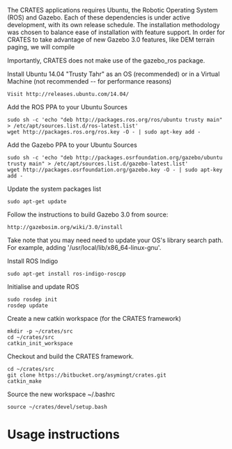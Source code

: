 The CRATES applications requires Ubuntu, the Robotic Operating System (ROS) and Gazebo. Each of these dependencies is under active development, with its own release schedule. The installation methodology was chosen to balance ease of installation with feature support. In order for CRATES to take advantage of new Gazebo 3.0 features, like DEM terrain paging, we will compile 

Importantly, CRATES does not make use of the gazebo_ros package.

Install Ubuntu 14.04 "Trusty Tahr" as an OS (recommended) or in a Virtual Machine (not recommended -- for performance reasons)

	Visit http://releases.ubuntu.com/14.04/
	

Add the ROS PPA to your Ubuntu Sources

	sudo sh -c 'echo "deb http://packages.ros.org/ros/ubuntu trusty main" > /etc/apt/sources.list.d/ros-latest.list' 
	wget http://packages.ros.org/ros.key -O - | sudo apt-key add - 
	

Add the Gazebo PPA to your Ubuntu Sources

	sudo sh -c 'echo "deb http://packages.osrfoundation.org/gazebo/ubuntu trusty main" > /etc/apt/sources.list.d/gazebo-latest.list'
	wget http://packages.osrfoundation.org/gazebo.key -O - | sudo apt-key add -
	

Update the system packages list

	sudo apt-get update

Follow the instructions to build Gazebo 3.0 from source:

	http://gazebosim.org/wiki/3.0/install

Take note that you may need need to update your OS's library search path. For example, adding '/usr/local/lib/x86_64-linux-gnu'.

Install ROS Indigo

	sudo apt-get install ros-indigo-roscpp

Initialise and update ROS

	sudo rosdep init 
	rosdep update 

Create a new catkin workspace (for the CRATES framework)

	mkdir -p ~/crates/src
	cd ~/crates/src
	catkin_init_workspace

Checkout and build the CRATES framework.

	cd ~/crates/src
	git clone https://bitbucket.org/asymingt/crates.git
	catkin_make

Source the new workspace ~/.bashrc 

	source ~/crates/devel/setup.bash

Usage instructions
==================

